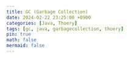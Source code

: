 ```yaml
---
title: GC (Garbage Collection)
date: 2024-02-22 23:25:00 +0900
categories: [Java, Thoery]
tags: [gc, java, garbagecollection, thoery]
pin: true
math: false
mermaid: false
---
```



